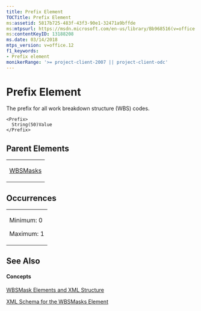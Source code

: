 ```yaml
---
title: Prefix Element
TOCTitle: Prefix Element
ms:assetid: 5817b725-483f-43f3-90e1-32471a9bffde
ms:mtpsurl: https://msdn.microsoft.com/en-us/library/Bb968516(v=office.12)
ms:contentKeyID: 13188208
ms.date: 03/14/2018
mtps_version: v=office.12
f1_keywords:
- Prefix element
monikerRange: '>= project-client-2007 || project-client-odc'
---
```


# Prefix Element




The prefix for all work breakdown structure (WBS) codes.

    <Prefix>
      String(50)Value
    </Prefix>

## Parent Elements

<table>
<colgroup>
<col style="width: 100%" />
</colgroup>
<tbody>
<tr class="odd">
<td><p><a href="wbsmasks-element.md">WBSMasks</a></p></td>
</tr>
</tbody>
</table>

## Occurrences

<table>
<colgroup>
<col style="width: 100%" />
</colgroup>
<tbody>
<tr class="odd">
<td><p>Minimum: 0</p>
<p>Maximum: 1</p></td>
</tr>
</tbody>
</table>

## See Also

#### Concepts

[WBSMask Elements and XML Structure](wbsmask-elements-and-xml-structure.md)

[XML Schema for the WBSMasks Element](xml-schema-for-the-wbsmasks-element.md)

